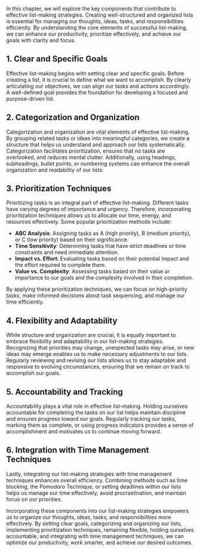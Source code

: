 
In this chapter, we will explore the key components that contribute to effective list-making strategies. Creating well-structured and organized lists is essential for managing our thoughts, ideas, tasks, and responsibilities efficiently. By understanding the core elements of successful list-making, we can enhance our productivity, prioritize effectively, and achieve our goals with clarity and focus.

**1. Clear and Specific Goals**
-------------------------------

Effective list-making begins with setting clear and specific goals. Before creating a list, it is crucial to define what we want to accomplish. By clearly articulating our objectives, we can align our tasks and actions accordingly. A well-defined goal provides the foundation for developing a focused and purpose-driven list.

**2. Categorization and Organization**
--------------------------------------

Categorization and organization are vital elements of effective list-making. By grouping related tasks or ideas into meaningful categories, we create a structure that helps us understand and approach our lists systematically. Categorization facilitates prioritization, ensures that no tasks are overlooked, and reduces mental clutter. Additionally, using headings, subheadings, bullet points, or numbering systems can enhance the overall organization and readability of our lists.

**3. Prioritization Techniques**
--------------------------------

Prioritizing tasks is an integral part of effective list-making. Different tasks have varying degrees of importance and urgency. Therefore, incorporating prioritization techniques allows us to allocate our time, energy, and resources effectively. Some popular prioritization methods include:

* **ABC Analysis**: Assigning tasks as A (high priority), B (medium priority), or C (low priority) based on their significance.
* **Time Sensitivity**: Determining tasks that have strict deadlines or time constraints and need immediate attention.
* **Impact vs. Effort**: Evaluating tasks based on their potential impact and the effort required to complete them.
* **Value vs. Complexity**: Assessing tasks based on their value or importance to our goals and the complexity involved in their completion.

By applying these prioritization techniques, we can focus on high-priority tasks, make informed decisions about task sequencing, and manage our time efficiently.

**4. Flexibility and Adaptability**
-----------------------------------

While structure and organization are crucial, it is equally important to embrace flexibility and adaptability in our list-making strategies. Recognizing that priorities may change, unexpected tasks may arise, or new ideas may emerge enables us to make necessary adjustments to our lists. Regularly reviewing and revising our lists allows us to stay adaptable and responsive to evolving circumstances, ensuring that we remain on track to accomplish our goals.

**5. Accountability and Tracking**
----------------------------------

Accountability plays a vital role in effective list-making. Holding ourselves accountable for completing the tasks on our list helps maintain discipline and ensures progress toward our goals. Regularly tracking our tasks, marking them as complete, or using progress indicators provides a sense of accomplishment and motivates us to continue moving forward.

**6. Integration with Time Management Techniques**
--------------------------------------------------

Lastly, integrating our list-making strategies with time management techniques enhances overall efficiency. Combining methods such as time blocking, the Pomodoro Technique, or setting deadlines within our lists helps us manage our time effectively, avoid procrastination, and maintain focus on our priorities.

Incorporating these components into our list-making strategies empowers us to organize our thoughts, ideas, tasks, and responsibilities more effectively. By setting clear goals, categorizing and organizing our lists, implementing prioritization techniques, remaining flexible, holding ourselves accountable, and integrating with time management techniques, we can optimize our productivity, work smarter, and achieve our desired outcomes.
